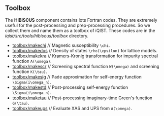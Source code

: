 ## Toolbox

The **HIBISCUS** component contains lots Fortran codes. They are extremely useful for the post-processing and prep-processing procedures. So we collect them and name them as a toolbox of iQIST. These codes are in the *iqist/src/tools/hibiscus/toolbox* directory.

* [toolbox/makechi](chi.md) // Magnetic susceptibility ``\chi``.
* [toolbox/makedos](dos.md) // Density of states ``\rho(\epsilon)`` for lattice models.
* [toolbox/makekra](kra.md) // Kramers-Kronig transformation for impurity spectral function ``A(\omega)``.
* [toolbox/makescr](scr.md) // Screening spectral function ``W(\omega)`` and screening function ``K(\tau)``.
* [toolbox/makesig](sig.md) // Pade approximation for self-energy function ``\Sigma(i\omega_n)``.
* [toolbox/makestd](std.md) // Post-processing self-energy function ``\Sigma(i\omega_n)``.
* [toolbox/maketau](tau.md) // Post-processing imaginary-time Green's function ``G(\tau)``.
* [toolbox/makeups](ups.md) // Evaluate XAS and UPS from ``A(\omega)``.